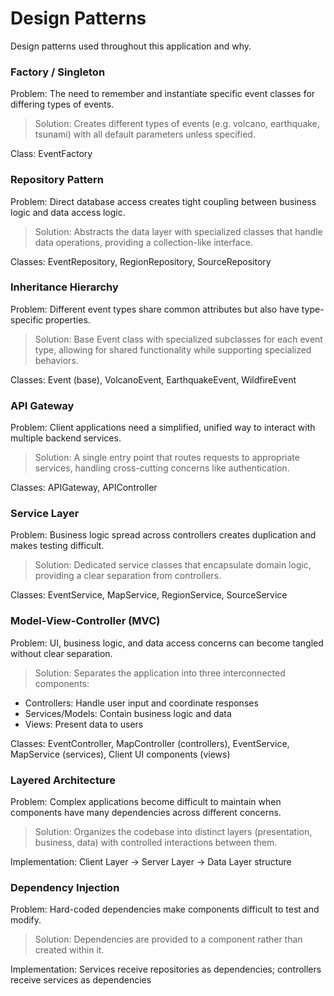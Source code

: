 # Design Patterns

Design patterns used throughout this application and why.

### Factory / Singleton

Problem: The need to remember and instantiate specific event classes for differing types of events.

> Solution: Creates different types of events (e.g. volcano, earthquake, tsunami) with all default parameters unless
> specified.

Class: EventFactory

### Repository Pattern

Problem: Direct database access creates tight coupling between business logic and data access logic.

> Solution: Abstracts the data layer with specialized classes that handle data operations, providing a collection-like interface.

Classes: EventRepository, RegionRepository, SourceRepository

### Inheritance Hierarchy

Problem: Different event types share common attributes but also have type-specific properties.

> Solution: Base Event class with specialized subclasses for each event type, allowing for shared functionality while supporting specialized behaviors.

Classes: Event (base), VolcanoEvent, EarthquakeEvent, WildfireEvent

### API Gateway

Problem: Client applications need a simplified, unified way to interact with multiple backend services.

> Solution: A single entry point that routes requests to appropriate services, handling cross-cutting concerns like authentication.

Classes: APIGateway, APIController

### Service Layer

Problem: Business logic spread across controllers creates duplication and makes testing difficult.

> Solution: Dedicated service classes that encapsulate domain logic, providing a clear separation from controllers.

Classes: EventService, MapService, RegionService, SourceService

### Model-View-Controller (MVC)

Problem: UI, business logic, and data access concerns can become tangled without clear separation.

> Solution: Separates the application into three interconnected components:

- Controllers: Handle user input and coordinate responses
- Services/Models: Contain business logic and data
- Views: Present data to users

Classes: EventController, MapController (controllers), EventService, MapService (services), Client UI components (views)

### Layered Architecture

Problem: Complex applications become difficult to maintain when components have many dependencies across different concerns.

> Solution: Organizes the codebase into distinct layers (presentation, business, data) with controlled interactions between them.

Implementation: Client Layer → Server Layer → Data Layer structure

### Dependency Injection

Problem: Hard-coded dependencies make components difficult to test and modify.

> Solution: Dependencies are provided to a component rather than created within it.

Implementation: Services receive repositories as dependencies; controllers receive services as dependencies
